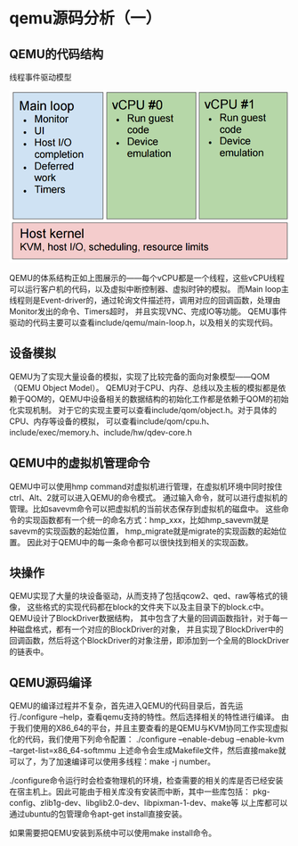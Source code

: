 # qemu源码分析（一）

## QEMU的代码结构

线程事件驱动模型

![5.1](https://github.com/dong1224/dong1224.github.io/blob/master/_posts/201812/5.1.jpg?raw=true)

QEMU的体系结构正如上图展示的——每个vCPU都是一个线程，这些vCPU线程可以运行客户机的代码，以及虚拟中断控制器、虚拟时钟的模拟。
而Main loop主线程则是Event-driver的，通过轮询文件描述符，调用对应的回调函数，处理由Monitor发出的命令、Timers超时，
并且实现VNC、完成IO等功能。 
QEMU事件驱动的代码主要可以查看include/qemu/main-loop.h，以及相关的实现代码。

## 设备模拟

QEMU为了实现大量设备的模拟，实现了比较完备的面向对象模型——QOM（QEMU Object Model）。
QEMU对于CPU、内存、总线以及主板的模拟都是依赖于QOM的，QEMU中设备相关的数据结构的初始化工作都是依赖于QOM的初始化实现机制。
对于它的实现主要可以查看include/qom/object.h。对于具体的CPU、内存等设备的模拟，
可以查看include/qom/cpu.h、include/exec/memory.h、include/hw/qdev-core.h

## QEMU中的虚拟机管理命令

QEMU中可以使用hmp command对虚拟机进行管理，在虚拟机环境中同时按住ctrl、Alt、2就可以进入QEMU的命令模式。
通过输入命令，就可以进行虚拟机的管理。比如savevm命令可以把虚拟机的当前状态保存到虚拟机的磁盘中。
这些命令的实现函数都有一个统一的命名方式：hmp_xxx，比如hmp_savevm就是savevm的实现函数的起始位置，
hmp_migrate就是migrate的实现函数的起始位置。 
因此对于QEMU中的每一条命令都可以很快找到相关的实现函数。

## 块操作

QEMU实现了大量的块设备驱动，从而支持了包括qcow2、qed、raw等格式的镜像，
这些格式的实现代码都在block的文件夹下以及主目录下的block.c中。QEMU设计了BlockDriver数据结构，
其中包含了大量的回调函数指针，对于每一种磁盘格式，都有一个对应的BlockDriver的对象，
并且实现了BlockDriver中的回调函数，然后将这个BlockDriver的对象注册，即添加到一个全局的BlockDriver的链表中。

## QEMU源码编译

QEMU的编译过程并不复杂，首先进入QEMU的代码目录后，首先运行./configure –help，查看qemu支持的特性。然后选择相关的特性进行编译。 
由于我们使用的X86_64的平台，并且主要查看的是QEMU与KVM协同工作实现虚拟化的代码，我们使用下列命令配置： 
./configure –enable-debug –enable-kvm –target-list=x86_64-softmmu 
上述命令会生成Makefile文件，然后直接make就可以了，为了加速编译可以使用多线程：make -j number。

./configure命令运行时会检查物理机的环境，检查需要的相关的库是否已经安装在宿主机上。因此可能由于相关库没有安装而中断，其中一些库包括： 
pkg-config、zlib1g-dev、libglib2.0-dev、libpixman-1-dev、make等 
以上库都可以通过ubuntu的包管理命令apt-get install直接安装。

如果需要把QEMU安装到系统中可以使用make install命令。

